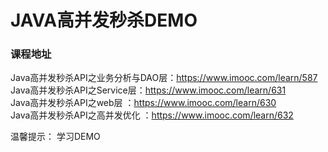 # JAVA高并发秒杀DEMO

### 课程地址
Java高并发秒杀API之业务分析与DAO层：https://www.imooc.com/learn/587  
Java高并发秒杀API之Service层：https://www.imooc.com/learn/631  
Java高并发秒杀API之web层 ：https://www.imooc.com/learn/630  
Java高并发秒杀API之高并发优化 ：https://www.imooc.com/learn/632  


温馨提示：
学习DEMO
